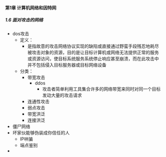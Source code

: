 #### 第1章 计算机网络和因特网

##### 1.6 面对攻击的网络

- dos攻击
  - 定义：
    - 是指故意的攻击网络协议实现的缺陷或直接通过野蛮手段残忍地耗尽被攻击对象的资源，目的是让目标计算机或网络无法提供正常的服务或资源访问，使目标系统服务系统停止响应甚至崩溃，而在此攻击中并不包括侵入目标服务器或目标网络设备
  - 分类：
    - 带宽攻击
      - ddos
        - 攻击者简单利用工具集合许多的网络带宽来同时对同一个目标发动大量的攻击请求
    - 连通性攻击
    - 弱点攻击
    - 带宽洪泛
    - 连接洪泛
- 僵尸网络
- 坏家伙能够伪装成你信任的人
  - IP哄骗
  - 端点鉴别
- 

